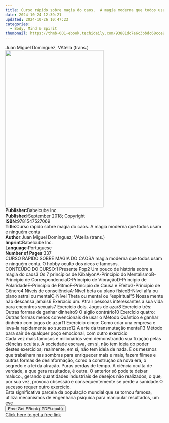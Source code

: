 ```yaml
---
title: Curso rápido sobre magia do caos.  A magia moderna que todos usam e ninguém conta | Free Book
date: 2024-10-24 12:39:21
updated: 2024-10-26 10:47:23
categories:
  - Body, Mind & Spirit
thumbnail: https://thmb-001-ebook.techidaily.com/93881dc7e6c3bbdc68cce9d0c9c41e423cf50dadf06f46b5d642eab708013649.jpg
---
```

<main id="book-container">
  <div class="flex flex-col">
    <div class="book-brief flex-1 py-6 px-4 sm:p-6 md:py-10 md:px-8">
      <!-- brief-->
      <div class="book-brief-main">Juan Miguel Dominguez, VAtella (trans.)</div>
    </div>
    <div
      class="book-meta-info flex-1 grid gap-4 col-start-1 col-end-3 row-start-1 sm:mb-6 sm:grid-cols-4 lg:gap-6 lg:col-start-2 lg:row-end-6 lg:row-span-6 lg:mb-0"
    >
      <div
        class="book-meta-info-left place-content-center mt-4 p-4 text-sm leading-6 col-start-2 col-span-2 dark:text-slate-400"
      >
        <img
          class="w-full h-500 object-cover rounded-lg sm:h-255 sm:col-span-2 lg:col-span-full"
          src="https://img-001-ebook.techidaily.com/c9ab0b7316cfa8134f1a690b7c0f1c6a4b3a11f732a3cc4a95d53987a58cc76c.jpg"
          alt=""
          width="312"
          height="500"
        />
      </div>
      <div
        class="book-meta-info-right mt-2 col-start-1 row-start-2 col-span-3 self-center"
      >
        <!-- meta data  -->
        <div class="flex flex-col px-4 md:px-8">
          <div class="flex-1">
            <strong>Publisher</strong>:<span class="px-2">Babelcube Inc.</span>
          </div>
          <div class="flex-1">
            <strong>Published</strong>:<span class="px-2"
              >September 2018; Copyright</span
            >
          </div>
          <div class="flex-1">
            <strong>ISBN</strong>:<span class="px-2">9781547527069</span>
          </div>
          <div class="flex-1">
            <strong>Title</strong>:<span class="px-2"
              >Curso rápido sobre magia do caos. A magia moderna que todos usam
              e ninguém conta</span
            >
          </div>
          <div class="flex-1">
            <strong>Author</strong>:<span class="px-2"
              >Juan Miguel Dominguez; VAtella (trans.)</span
            >
          </div>
          <div class="flex-1">
            <strong>Imprint</strong>:<span class="px-2">Babelcube Inc.</span>
          </div>
          <div class="flex-1">
            <strong>Language</strong>:<span class="px-2">Portuguese</span>
          </div>
          <div class="flex-1">
            <strong>Number of Pages</strong>:<span class="px-2">337</span>
          </div>
        </div>
      </div>
    </div>
    <div class="book-description flex-1 py-6 px-4 sm:p-6 md:py-10 md:px-8">
      <div class="book-description-main">
        <div accordion-content="" id="description">
          CURSO RÁPIDO SOBRE MAGIA DO CAOSA magia moderna que todos usam e
          ninguém conta. O hobby oculto dos ricos e famosos.<br />CONTEÚDO DO
          CURSO:1 Presente Pop2 Um pouco de história sobre a magia do caos3 Os 7
          princípios de KibalyonA-Principio do MentalismoB-Principio de
          CorrespondenciaC-Principio de VibraçãoD-Principio de
          PolaridadeE-Principio de RitmoF-Principio de Causa e EfeitoG-Principio
          de Gênero4 Níveis de consciênciaA-Nível beta ou plano físicoB-Nível
          alfa ou plano astral ou mentalC-Nível Theta ou mental ou “espiritual”5
          Nossa mente não descansa jamais6 Exercício um. Atrair pessoas
          interessantes a sua vida para encontros sexuais7 Exercício dois. Jogos
          de azar8 Exercício três: Outras formas de ganhar dinheiro9 O sigilo
          contrário10 Exercício quatro: Outras formas menos convencionais de
          usar o Método Quântico e ganhar dinheiro com jogos de azar11 Exercício
          cinco: Como criar una empresa e leva-la rapidamente ao sucesso12 A
          arte da transmutação mental13 Método para sair de qualquer poço
          emocional, com outro exercício<br />Cada vez mais famosos e
          milionários vem demonstrando sua fixação pelas ciências ocultas. A
          sociedade escrava, em si, não tem ideia do poder destes exercícios;
          realmente, em si, não tem ideia de nada. E os mesmos que trabalham nas
          sombras para enriquecer mais e mais, fazem filmes e outras formas de
          desinformação, como a construçao da nova era, o segredo e a lei da
          atração. Puras perdas de tempo. A ciência oculta de verdade, a que
          gera resultados, é outra. O anterior só pode te deixar maluco.,
          gerando quantidades industriais de desejos não realizados, o que, por
          sua vez, provoca obsessão e consequentemente se perde a sanidade.O
          sucesso requer outro exercício.<br />Esta significativa parcela da
          população mundial que se tornou famosa, utiliza mecanismos de
          engenharia psíquica para manipular resultados, um eve
        </div>
        <div class="accordion-fader"></div>
      </div>
    </div>
    <div class="book-excerpts flex-1 py-6 px-4 sm:p-6 md:py-10 md:px-8"></div>
    <div
      class="book-about-author flex-1 py-6 px-4 sm:p-6 md:py-10 md:px-8"
    ></div>
    <div class="book-free-get flex-1 py-6 px-4 sm:p-6 md:py-10 md:px-8">
      <button
        id="btn-free-get"
        class="bg-blue-500 hover:bg-blue-700 text-white font-bold py-2 px-4 rounded"
      >
        Free Get EBook (.PDF/.epub)
      </button>
      <div id="countdown-display" class="px-2 text-lg mt-2"></div>
      <a
        id="free-link"
        class="hidden bg-blue-500 hover:bg-blue-700 text-white font-bold py-2 px-4 rounded"
        href="https://www.ebooks.com/en-us/book/96178906/curso-r-pido-sobre-magia-do-caos-a-magia-moderna-que-todos-usam-e-ningu-m-conta/juan-miguel-dominguez/"
        target="_blank"
        >Click here to get a free link</a
      >
    </div>
    <script>
      let countdownTime = 0;
      let countdownInterval = null;
      document
        .getElementById('btn-free-get')
        .addEventListener('click', startCountdown);
      function startCountdown() {
        countdownTime = new Date().getTime() + 60000 * 3;
        countdownInterval = setInterval(updateCountdown, 1000);
        document.getElementById('btn-free-get').disabled = true;
        document
          .getElementById('btn-free-get')
          .classList.add('bg-gray-500', 'cursor-not-allowed');
      }
      function updateCountdown() {
        let currentTime = new Date().getTime();
        let timeLeft = countdownTime - currentTime;
        let secondsLeft = Math.floor(timeLeft / 1000);
        document.getElementById('countdown-display').innerHTML =
          `Remaining time: ${secondsLeft} seconds.`;
        if (secondsLeft <= 0) {
          clearInterval(countdownInterval);
          document.getElementById('btn-free-get').classList.add('hidden');
          document.getElementById('free-link').classList.remove('hidden');
          document.getElementById('countdown-display').innerHTML = '';
        }
      }
    </script>
  </div>
</main>
